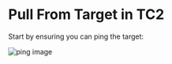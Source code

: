 # Pull From Target in TC2

Start by ensuring you can ping the target:

![ping image](https://github.com/Sodecia-GTAC/wiki/tree/main/Pull%20From%20Target%20Instructions/TC2/Images/ping.jpg)